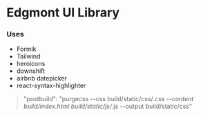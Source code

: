 # Edgmont UI Library

### Uses

- Formik
- Tailwind
- heroicons
- downshift
- airbnb datepicker
- react-syntax-highlighter

> "postbuild": "purgecss --css build/static/css/_.css --content build/index.html build/static/js/_.js --output build/static/css"
